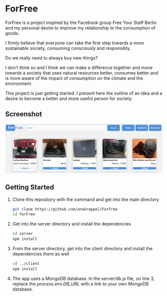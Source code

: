 # ForFree

ForFree is a project inspired by the Facebook group Free Your Staff Berlin and my personal desire to improve my relationship to the consumption of goods.

I firmly believe that everyone can take the first step towards a more sustainable society, consuming consciously and responsibly. 

Do we really need to always buy new things?

I don't think so and I think we can make a difference together and move towards a society that uses natural resources better, consumes better and is more aware of the impact of consumption on the climate and the environment.

This project is just getting started. I present here the outline of an idea and a desire to become a better and more useful person for society.
## Screenshot

<p align="center">
  <img src="./screenShot.png" />
</p>

## Getting Started

1. Clone this repository with the command and get into the main directory
   ```bash
   git clone https://github.com/anakreppel/ForFree
   cd forFree
   ```
2. Get into the server directory and install the dependencies
   ```bash
   cd server
   npm install
   ```
3. From the server directory, get into the client directory and install the dependencies there as well

   ```bash
   cd ../client
   npm install
   ```

4. The app uses a MongoDB database. In the server/db.js file, on line 3, replace the _process.env.DB_URL_ with a link to your own MongoDB database.

